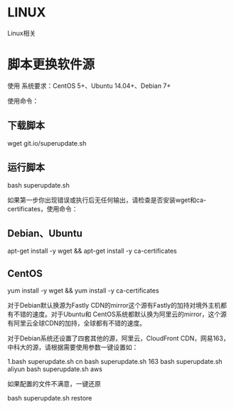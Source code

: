 # LINUX
Linux相关



# 脚本更换软件源
使用
系统要求：CentOS 5+、Ubuntu 14.04+、Debian 7+

使用命令：

## 下载脚本
wget git.io/superupdate.sh
## 运行脚本
bash superupdate.sh

如果第一步你出现错误或执行后无任何输出，请检查是否安装wget和ca-certificates，使用命令：

## Debian、Ubuntu

apt-get install -y wget && apt-get install -y ca-certificates

## CentOS
yum install -y wget && yum install -y ca-certificates

对于Debian默认换源为Fastly CDN的mirror这个源有Fastly的加持对境外主机都有不错的速度。对于Ubuntu和 CentOS系统都默认换为阿里云的mirror，这个源有阿里云全球CDN的加持，全球都有不错的速度。

对于Debian系统还设置了四套其他的源，阿里云，CloudFront CDN，网易163，中科大的源，请根据需要使用参数一键设置如：

1.bash superupdate.sh cn
bash superupdate.sh 163
bash superupdate.sh aliyun
bash superupdate.sh aws

如果配置的文件不满意，一键还原

bash superupdate.sh restore
